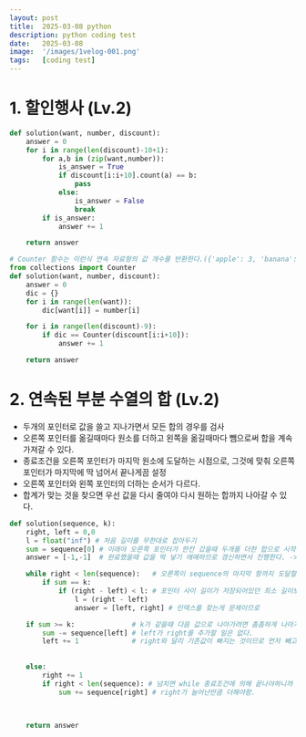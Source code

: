 ```yaml
---
layout: post
title:  2025-03-08 python
description: python coding test
date:   2025-03-08 
image:  '/images/1velog-001.png'
tags:   [coding test]
---
```

# 1. 할인행사 (Lv.2)
```python
def solution(want, number, discount):
    answer = 0
    for i in range(len(discount)-10+1):
        for a,b in (zip(want,number)):
            is_answer = True
            if discount[i:i+10].count(a) == b:
                pass
            else:
                is_answer = False
                break
        if is_answer:
            answer += 1

    return answer

# Counter 함수는 이런식 연속 자료형의 값 개수를 반환한다.({'apple': 3, 'banana': 2, 'orange': 1})
from collections import Counter
def solution(want, number, discount):
    answer = 0
    dic = {}
    for i in range(len(want)):
        dic[want[i]] = number[i]

    for i in range(len(discount)-9):
        if dic == Counter(discount[i:i+10]): 
            answer += 1

    return answer
```

# 2. 연속된 부분 수열의 합 (Lv.2)
- 두개의 포인터로 값을 쓸고 지나가면서 모든 합의 경우를 검사
- 오른쪽 포인터를 옮길때마다 원소를 더하고 왼쪽을 옮길때마다 뺌으로써 합을 계속 가져갈 수 있다.
- 종료조건을 오른쪽 포인터가 마지막 원소에 도달하는 시점으로, 그것에 맞춰 오른쪽 포인터가 마지막에 딱 넘어서 끝나게끔 설정
- 오른쪽 포인터와 왼쪽 포인터의 더하는 순서가 다르다.
- 합계가 맞는 것을 찾으면 우선 값을 다시 줄여야 다시 원하는 합까지 나아갈 수 있다.
```python
def solution(sequence, k):
    right, left = 0,0
    l = float("inf") # 처음 길이를 무한대로 잡아두기
    sum = sequence[0] # 이래야 오른쪽 포인터가 한칸 갔을때 두개를 더한 합으로 시작할 수 있다.
    answer = [-1,-1]  # 완료했을때 값을 딱 넣기 애매하므로 갱신하면서 진행한다. -> 모아뒀다가 다시 찾는 시간 절약

    while right < len(sequence):   # 오른쪽이 sequence의 마지막 항까지 도달할때까지
        if sum == k:
            if (right - left) < l: # 포인터 사이 길이가 저장되어있던 최소 길이보단 작아야함.
                l = (right - left)
                answer = [left, right] # 인덱스를 찾는게 문제이므로

    if sum >= k:              # k가 같을때 다음 값으로 나아가려면 촘촘하게 나아가야하므로 왼쪽이 한걸음 먼저 나가야 한다. 값을 줄이고 보완하는게 이치에 맞음.
        sum -= sequence[left] # left가 right를 추가할 일은 없다.
        left += 1             # right와 달리 기존값이 빠지는 것이므로 먼저 빼고 포인터를 옮겨야한다.
        
    
    else:
        right += 1
        if right < len(sequence): # 넘치면 while 종료조건에 의해 끝나야하니까 그땐 값을 갱신하면 안됨.
            sum += sequence[right] # right가 늘어난만큼 더해야함.
        
        

    return answer
```


